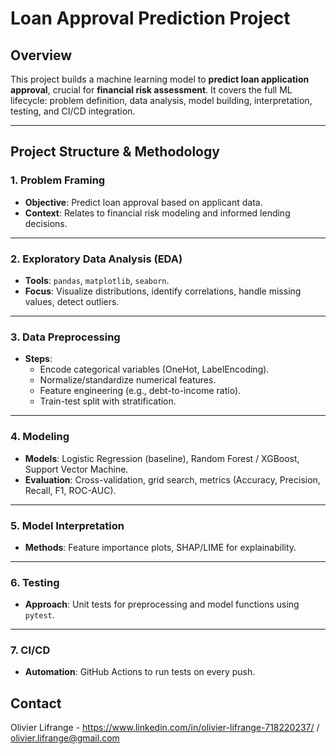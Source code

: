 # Loan Approval Prediction Project

## Overview

This project builds a machine learning model to **predict loan application approval**, crucial for **financial risk assessment**. It covers the full ML lifecycle: problem definition, data analysis, model building, interpretation, testing, and CI/CD integration.

---

## Project Structure & Methodology

### 1. Problem Framing
* **Objective**: Predict loan approval based on applicant data.
* **Context**: Relates to financial risk modeling and informed lending decisions.

---

### 2. Exploratory Data Analysis (EDA)
* **Tools**: `pandas`, `matplotlib`, `seaborn`.
* **Focus**: Visualize distributions, identify correlations, handle missing values, detect outliers.

---

### 3. Data Preprocessing
* **Steps**:
    * Encode categorical variables (OneHot, LabelEncoding).
    * Normalize/standardize numerical features.
    * Feature engineering (e.g., debt-to-income ratio).
    * Train-test split with stratification.

---

### 4. Modeling
* **Models**: Logistic Regression (baseline), Random Forest / XGBoost, Support Vector Machine.
* **Evaluation**: Cross-validation, grid search, metrics (Accuracy, Precision, Recall, F1, ROC-AUC).

---

### 5. Model Interpretation
* **Methods**: Feature importance plots, SHAP/LIME for explainability.

---

### 6. Testing
* **Approach**: Unit tests for preprocessing and model functions using `pytest`.

---

### 7. CI/CD
* **Automation**: GitHub Actions to run tests on every push.



## Contact

Olivier Lifrange - https://www.linkedin.com/in/olivier-lifrange-718220237/ / olivier.lifrange@gmail.com